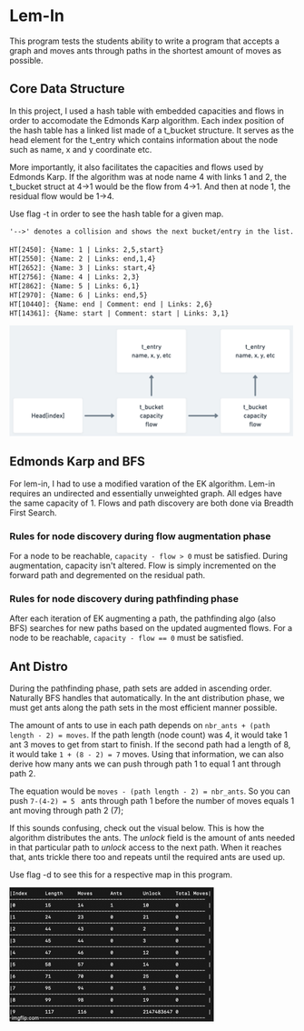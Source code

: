 # Lem-In
This program tests the students ability to write a program that accepts a graph and moves ants through paths in the shortest amount of moves as possible.

## Core Data Structure
In this project, I used a hash table with embedded capacities and flows in order to accomodate
the Edmonds Karp algorithm. Each index position of the hash table has a linked list made of a t_bucket structure. It serves as the head element for the t_entry which contains information about the node such as name, x and y coordinate etc.

More importantly, it also facilitates the capacities and flows used by Edmonds Karp. If the algorithm was at node name 4 with links 1 and 2, the t_bucket struct at 4->1 would be the flow from 4->1. And then at node 1, the residual flow would be 1->4.

Use flag -t in order to see the hash table for a given map.

```
'-->' denotes a collision and shows the next bucket/entry in the list.

HT[2450]: {Name: 1 | Links: 2,5,start}
HT[2550]: {Name: 2 | Links: end,1,4}
HT[2652]: {Name: 3 | Links: start,4}
HT[2756]: {Name: 4 | Links: 2,3}
HT[2862]: {Name: 5 | Links: 6,1}
HT[2970]: {Name: 6 | Links: end,5}
HT[10440]: {Name: end | Comment: end | Links: 2,6}
HT[14361]: {Name: start | Comment: start | Links: 3,1}
```

<img src="t_bucket.png" width="500">

## Edmonds Karp and BFS

For lem-in, I had to use a modified varation of the EK algorithm. Lem-in requires an undirected and essentially unweighted graph. All edges have the same capacity of 1. Flows and path discovery are both done via Breadth First Search.

### Rules for node discovery during flow augmentation phase

For a node to be reachable, ```capacity - flow > 0``` must be satisfied. During augmentation, capacity isn't altered. Flow is simply incremented on the forward path and degremented on the residual path.

### Rules for node discovery during pathfinding phase

After each iteration of EK augmenting a path, the pathfinding algo (also BFS) searches for new paths based on the updated augmented flows. For a node to be reachable, ```capacity - flow == 0``` must be satisfied.

## Ant Distro

During the pathfinding phase, path sets are added in ascending order. Naturally BFS handles that automatically. In the ant distribution phase, we must get ants along the path sets in the most efficient manner possible.

The amount of ants to use in each path depends on ```nbr_ants + (path length - 2) = moves```. If the path length (node count) was 4, it would take 1 ant 3 moves to get from start to finish. If the second path had a length of 8, it would take ```1 + (8 - 2) = 7``` moves. Using that information, we can also derive how many ants we can push through path 1 to equal 1 ant through path 2.

The equation would be ```moves - (path length - 2) = nbr_ants```. So you can push ```7-(4-2) = 5 ``` ants through path 1 before the number of moves equals 1 ant moving through path 2 (7);

If this sounds confusing, check out the visual below. This is how the algorithm distributes the ants. The *unlock* field is the amount of ants needed in that particular path to *unlock* access to the next path. When it reaches that, ants trickle there too and repeats until the required ants are used up.

Use flag -d to see this for a respective map in this program.

![](distro.gif)